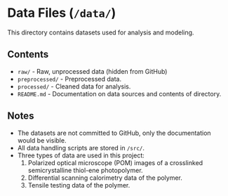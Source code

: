 # Data Files (`/data/`)

This directory contains datasets used for analysis and modeling.

## Contents
- `raw/` - Raw, unprocessed data (hidden from GitHub)
- `preprocessed/` - Preprocessed data.
- `processed/` - Cleaned data for analysis.
- `README.md` - Documentation on data sources and contents of directory.

## Notes
- The datasets are not committed to GitHub, only the documentation would be visible.
- All data handling scripts are stored in `/src/`.
- Three types of data are used in this project:
    1. Polarized optical microscope (POM) images of a crosslinked semicrystalline thiol-ene photopolymer.
    2. Differential scanning calorimetry data of the polymer.
    3. Tensile testing data of the polymer.

